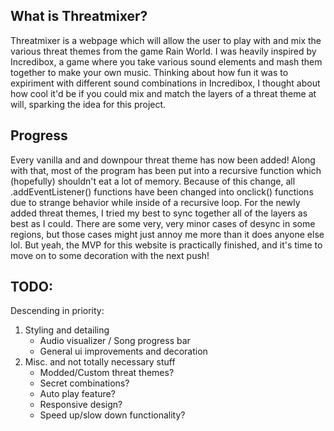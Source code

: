 ## What is Threatmixer?

Threatmixer is a webpage which will allow the user to play with and mix the various threat themes from the game Rain World. I was heavily inspired by Incredibox, a game where you take various sound elements and mash them together to make your own music. Thinking about how fun it was to expiriment with different sound combinations in Incredibox, I thought about how cool it'd be if you could mix and match the layers of a threat theme at will, sparking the idea for this project.

## Progress

Every vanilla and and downpour threat theme has now been added! Along with that, most of the program has been put into a recursive function which (hopefully) shouldn't eat a lot of memory. Because of this change, all .addEventListener() functions have been changed into onclick() functions due to strange behavior while inside of a recursive loop. For the newly added threat themes, I tried my best to sync together all of the layers as best as I could. There are some very, very minor cases of desync in some regions, but those cases might just annoy me more than it does anyone else lol. But yeah, the MVP for this website is practically finished, and it's time to move on to some decoration with the next push!

## TODO:

Descending in priority:

1. Styling and detailing
    - Audio visualizer / Song progress bar
    - General ui improvements and decoration
2. Misc. and not totally necessary stuff
    - Modded/Custom threat themes?
    - Secret combinations?
    - Auto play feature?
    - Responsive design?
    - Speed up/slow down functionality?
